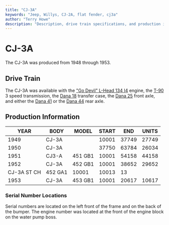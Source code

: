 ```yaml
---
title: "CJ-3A"
keywords: "Jeep, Willys, CJ-2A, flat fender, cj3a"
author: "Terry Howe"
description: "Description, drive train specifications, and production information for the Willys Jeep CJ-3A"
---
```


# CJ-3A

The CJ-3A was produced from 1948 through 1953.

## Drive Train

The CJ-3A was available with the ["Go Devil" L-Head 134 I4](/engine/factory/godevil134.md) engine, the [T-90](/transmission/factory/t90.md) 3 speed transmission, the [Dana 18](/xfer/factory/d18.md) transfer case, the [Dana 25](/axle/factory/d25.md) front axle, and either the [Dana 41](/axle/factory/d41.md) or the [Dana 44](/axle/factory/d44.md) rear axle. 

## Production Information

| YEAR        | BODY    | MODEL   | START | END   | UNITS |
|-------------|---------|---------|-------|-------|-------|
| 1949        | CJ-3A   |         | 10001 | 37749 | 27749 |
| 1950        | CJ-3A   |         | 37750 | 63784 | 26034 |
| 1951        | CJ3-A   | 451 GB1 | 10001 | 54158 | 44158 |
| 1952        | CJ-3A   | 452 GB1 | 10001 | 38652 | 29652 |
| CJ-3A ST CH | 452 GA1 | 10001   | 10013 | 13    |       |
| 1953        | CJ-3A   | 453 GB1 | 10001 | 20617 | 10617 |

### Serial Number Locations

Serial numbers are located on the left front of the frame and on the back of the bumper. The engine number was located at the front of the engine block on the water pump boss.